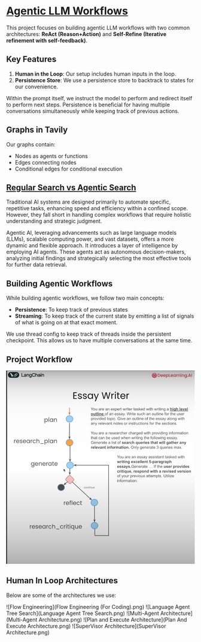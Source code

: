 # [Agentic LLM Workflows](https://learn.deeplearning.ai/courses/ai-agents-in-langgraph/lesson/)

This project focuses on building agentic LLM workflows with two common architectures: **ReAct (Reason+Action)** and **Self-Refine (Iterative refinement with self-feedback)**.

## Key Features

1. **Human in the Loop**: Our setup includes human inputs in the loop.
2. **Persistence Store**: We use a persistence store to backtrack to states for our convenience.

Within the prompt itself, we instruct the model to perform and redirect itself to perform next steps. Persistence is beneficial for having multiple conversations simultaneously while keeping track of previous actions.

## Graphs in Tavily

Our graphs contain:
- Nodes as agents or functions
- Edges connecting nodes
- Conditional edges for conditional execution

## [Regular Search vs Agentic Search](https://www.analyticsvidhya.com/blog/2024/05/agentic-ai-demystified-the-ultimate-guide-to-autonomous-agents/)

Traditional AI systems are designed primarily to automate specific, repetitive tasks, enhancing speed and efficiency within a confined scope. However, they fall short in handling complex workflows that require holistic understanding and strategic judgment. 

Agentic AI, leveraging advancements such as large language models (LLMs), scalable computing power, and vast datasets, offers a more dynamic and flexible approach. It introduces a layer of intelligence by employing AI agents. These agents act as autonomous decision-makers, analyzing initial findings and strategically selecting the most effective tools for further data retrieval.

## Building Agentic Workflows

While building agentic workflows, we follow two main concepts:
- **Persistence**: To keep track of previous states
- **Streaming**: To keep track of the current state by emitting a list of signals of what is going on at that exact moment.

We use thread config to keep track of threads inside the persistent checkpoint. This allows us to have multiple conversations at the same time.

## Project Workflow

![Project Workflow](https://github.com/n-p-m/Agentic-LLM-Architecture-with-Tavily/blob/main/Essay%20Writer.png)

## Human In Loop Architectures

Below are some of the architectures we use:

![Flow Engineering](Flow Engineering (For Coding).png)
![Language Agent Tree Search](Language Agent Tree Search.png)
![Multi-Agent Architecture](Multi-Agent Architecture.png)
![Plan and Execute Architecture](Plan And Execute Architecture.png)
![SuperVisor Architecture](SuperVisor Architecture.png)
